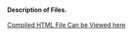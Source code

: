 #### Description of Files.

[Compiled HTML File Can be Viewed here](http://lokeshkd.github.io/PML-JHU/)

